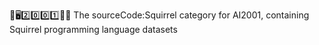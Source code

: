 🧠️🖥️2️⃣️0️⃣️0️⃣️1️⃣️💾️📜️ The sourceCode:Squirrel category for AI2001, containing Squirrel programming language datasets
